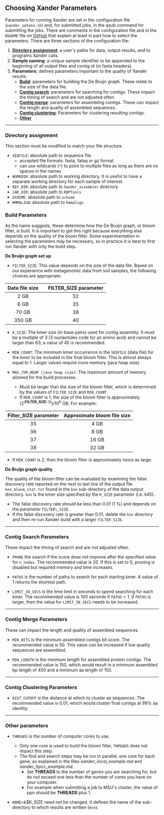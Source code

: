 ## Choosing Xander Parameters

Parameters for running Xander are set in the configuration file (`xander_setenv.sh`) and, for submitted jobs, in the qsub command for submitting the jobs. There are comments in the configuration file and in the `README` file on [GitHub](https://github.com/rdpstaff/Xander_assembler) that explain at least in part how to select the parameters. There are three sections of the configuration file:

1. [__Directory assignment__](https://github.com/dunivint/RDP_Tutorials/blob/master/xander_choosing_parameters.md#directory-assignment): a user's paths for data, output results, and to programs Xander calls. 
2. __Sample naming__: a unique sample identifier to be appended to the beginning of all output files and contig id (ie fasta headers).
3. __Parameters__: defines parameters important to the quality of Xander results. 
     * [__Build__](https://github.com/dunivint/RDP_Tutorials/blob/master/xander_choosing_parameters.md#build-parameters): parameters for building the De Bruijn graph. These relate to the size of the data file.
     * [__Contig search__](https://github.com/dunivint/RDP_Tutorials/blob/master/xander_choosing_parameters.md#contig-search-parameters): parameters for searching for contigs. These impact the timing of search and are not adjusted often.
     * [__Contig merge__](https://github.com/dunivint/RDP_Tutorials/blob/master/xander_choosing_parameters.md#contig-merge-parameters): parameters for assembling contigs. These can impact the length and quality of assembled sequences.
     * [__Contig clustering__](https://github.com/dunivint/RDP_Tutorials/blob/master/xander_choosing_parameters.md#contig-clustering-parameters): Parameters for clustering resulting contigs. 
     * [__Other__](https://github.com/dunivint/RDP_Tutorials/blob/master/xander_choosing_parameters.md#other-parameters)

--- 

### Directory assignment
This section must be modified to match your file structure.

* `SEQFILE`: absolute path to sequence file. 
    * accepted file formats: fasta, fataq or gz format
    * can use wildcards (`*`) to point to multiple files as long as there are no spaces in the names
* `WORKDIR`: absolute path to working directory. It is useful to have a separate working directory for each sample of interest.
* `REF_DIR`: absolute path to `Xander_assembler` directory
* `JAR_DIR`: absolute path to `RDPTools`
* `UCHIME`: absolute path to `uchime`
* `HMMALIGN`: absolute path to `hmmalign`

### Build Parameters

As the name suggests, these determine how the De Bruijn graph, or bloom filter, is built. It is important to get this right because everything else depends on the quality of the boom filter. Some experimentation in selecting the parameters may be necessary, so in practice it is best to first run Xander with only the build step.

__De Bruijn graph set up__

* `FILTER_SIZE`: This value depends on the size of the data file. Based on our experience with metagenomic data from soil samples, the following choices are appropriate:

| Data file size |       |FILTER_SIZE parameter |
| :------------: |  ---- | :------------------: |
|    2 GB        |       |         32           |
|    6 GB        |       |         35           |
|   70 GB        |       |         38           |
|  350 GB        |       |         40           |

* `K_SIZE`: The kmer size (in base pairs) used for contig assembly. It must be a multiple of 3 (3 nucleotides code for an amino acid) and cannot be larger than 63; a value of 45 is recommended.

* `MIN_COUNT`: The minimum kmer occurrence in the `SEQFILE` (data file) for the kmer to be included in the final bloom filter. This is almost always equal to 1. Larger values require more memory (java heap size).

* `MAX_JVM_HEAP (java heap size)`: The maximum amount of memory allowed for the build processes. 
   * Must be larger than the size of the bloom filter, which is determined by the values of `FILTER_SIZE` and `MIN_COUNT`
   * If `MIN_COUNT` is 1, the size of the bloom filter is approximately (2<sup>(**FILTER_SIZE**-3)</sup>)/10<sup>9</sup> GB. For example:

| Filter_SIZE parameter |Approximate bloom file size |
| :-----: | :-----------: |
|    35   |      4 GB     |
|    36   |      8 GB     |
|    37   |     16 GB     |
|    38   |     32 GB     |

  * If `MIN_COUNT` is 2, then the bloom filter is approximately twice as large. 

__De Bruijn graph quality__

The quality of the bloom filter can be evaluated by examining the false discovery rate reported on the next to last line of the output file `knn_bloom_stat.txt` found in the `knn` sub-directory of the data output directory. `knn` is the kmer size specified by the `K_SIZE` parameter (i.e. k45). 
* The false discovery rate should be less than 0.01 (1 %) and depends on the parameter `FILTER\_SIZE`. 
* If the false discovery rate is greater than 0.01, delete the `knn` directory and then re-run Xander build with a larger `FILTER_SIZE`.

---

### Contig Search Parameters
These impact the timing of search and are not adjusted often.

* `PRUNE` the search if the score does not improve after the specified value for  `n_nodes`. The recommended value is 20. If this is set to 0, pruning is disabled but required memory and time increases.

* `PATHS` is the number of paths to search for each starting kmer. A value of 1 returns the shortest path.

* `LIMIT_IN_SECS` is the time limit in seconds to spend searching for each kmer. The recommended value is 100 seconds if `PATHS` = 1. If `PATHS` is larger, then the value for `LIMIT_IN_SECS` needs to be increased.

---

### Contig Merge Parameters
These can impact the length and quality of assembled sequences.

* `MIN_BITS` is the minimum assembled contigs bit score. The recommended value is 50. This value can be increased if low quality sequences are assembled. 

* `MIN_LENGTH` is the minimum length for assembled protein contigs. The recommended value is 150, which would result in a minimum assembled bp length of 450 and a minimum aa length of 150.

---

### Contig Clustering Parameters

* `DIST_CUTOFF` is the distance at which to cluster aa sequences. The recommended value is 0.01, which would cluster final contigs at 99% aa identity.

---

### Other parameters

* `THREADS` is the number of computer cores to use. 
  * Only one core is used to build the bloom filter, `THREADS` does not impact this step.
  * The find and search steps may be run in parallel, one core for each gene, as explained in the files *xander\_local\_example.md* and *xander\_hpcc\_example.md*. 
    * Set **THREADS** to the number of genes you are searching for, but do not exceed one less than the number of cores you have on your computer. 
    * For example when submitting a job to MSU's cluster, the value of ppn should be **THREADS** plus 1. 

* `NAME`=k$K_SIZE need not be changed. It defines the name of the sub-directory to which results are written (`knn`).
